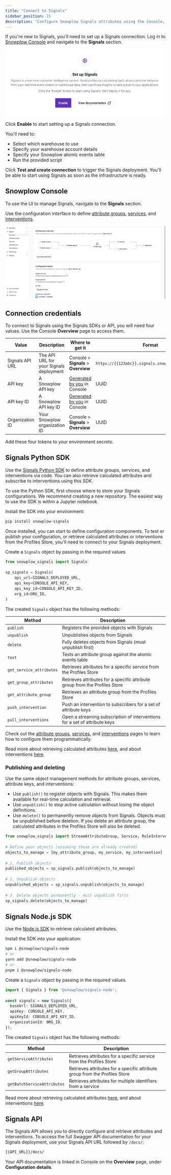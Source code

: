 ```yaml
---
title: "Connect to Signals"
sidebar_position: 15
description: "Configure Snowplow Signals attributes using the Console, Python SDK, or API to start calculating behavioral insights."
---
```


If you're new to Signals, you'll need to set up a Signals connection. Log in to [Snowplow Console](https://console.snowplowanalytics.com) and navigate to the **Signals** section.

![Snowplow Console Signals section showing Enable button to set up connection](../images/console-no-connection.png)

Click **Enable** to start setting up a Signals connection.

You'll need to:
* Select which warehouse to use
* Specify your warehouse account details
* Specify your Snowplow atomic events table
* Run the provided script

Click **Test and create connection** to trigger the Signals deployment. You'll be able to start using Signals as soon as the infrastructure is ready.

## Snowplow Console

To use the UI to manage Signals, navigate to the **Signals** section.

Use the configuration interface to define [attribute groups](/docs/signals/define-attributes/attribute-groups/index.md), [services](/docs/signals/define-attributes/services/index.md), and [interventions](/docs/signals/define-interventions/index.md).

![Console Signals landing page with navigation for attribute groups, services, and interventions](../images/console-landing.png)

## Connection credentials

To connect to Signals using the Signals SDKs or API, you will need four values. Use the Console **Overview** page to access them.

| Value           | Description                             | Where to get it                                                  | Format                                             |
| --------------- | --------------------------------------- | ---------------------------------------------------------------- | -------------------------------------------------- |
| Signals API URL | The API URL for your Signals deployment | Console > **Signals** > **Overview**                             | `https://{{123abc}}.signals.snowplowanalytics.com` |
| API key         | A Snowplow API key                      | [Generated by you](/docs/account-management/index.md) in Console | UUID                                               |
| API key ID      | A Snowplow API key ID                   | [Generated by you](/docs/account-management/index.md) in Console | UUID                                               |
| Organization ID | Your Snowplow organization ID           | Console > **Signals** > **Overview**                             | UUID                                               |

Add these four tokens to your environment secrets.

## Signals Python SDK

Use the [Signals Python SDK](https://pypi.org/project/snowplow-signals/) to define attribute groups, services, and interventions via code. You can also retrieve calculated attributes and subscribe to interventions using this SDK.

To use the Python SDK, first choose where to store your Signals configurations. We recommend creating a new repository. The easiest way to use the SDK is within a Jupyter notebook.

Install the SDK into your environment:

```bash
pip install snowplow-signals
```

Once installed, you can start to define configuration components. To test or publish your configuration, or retrieve calculated attributes or interventions from the Profiles Store, you'll need to connect to your Signals deployment.

Create a `Signals` object by passing in the required values.

```python
from snowplow_signals import Signals

sp_signals = Signals(
    api_url=SIGNALS_DEPLOYED_URL,
    api_key=CONSOLE_API_KEY,
    api_key_id=CONSOLE_API_KEY_ID,
    org_id=ORG_ID,
)
```

The created `Signals` object has the following methods:

| Method                   | Description                                                                 |
| ------------------------ | --------------------------------------------------------------------------- |
| `publish`                | Registers the provided objects with Signals                                 |
| `unpublish`              | Unpublishes objects from Signals                                            |
| `delete`                 | Fully deletes objects from Signals (must unpublish first)                   |
| `test`                   | Tests an attribute group against the atomic events table                    |
| `get_service_attributes` | Retrieves attributes for a specific service from the Profiles Store         |
| `get_group_attributes`   | Retrieves attributes for a specific attribute group from the Profiles Store |
| `get_attribute_group`    | Retrieves an attribute group from the Profiles Store                        |
| `push_intervention`      | Push an intervention to subscribers for a set of attribute keys             |
| `pull_interventions`     | Open a streaming subscription of interventions for a set of attribute keys  |

Check out the [attribute groups](/docs/signals/define-attributes/using-python-sdk/attribute-groups/index.md), [services](/docs/signals/define-attributes/using-python-sdk/services/index.md), and [interventions](/docs/signals/define-attributes/using-python-sdk/index.md) pages to learn how to configure them programmatically.

Read more about retrieving calculated attributes [here](/docs/signals/retrieve-attributes/index.md), and about interventions [here](/docs/signals/receive-interventions/index.md).

### Publishing and deleting

Use the same object management methods for attribute groups, services, attribute keys, and interventions:
* Use `publish()` to register objects with Signals. This makes them available for real-time calculation and retrieval.
* Use `unpublish()` to stop active calculation without losing the object definitions.
* Use `delete()` to permanently remove objects from Signals. Objects must be unpublished before deletion. If you delete an attribute group, the calculated attributes in the Profiles Store will also be deleted.

```python
from snowplow_signals import StreamAttributeGroup, Service, RuleIntervention

# Define your objects (assuming these are already created)
objects_to_manage = [my_attribute_group, my_service, my_intervention]

# 1. Publish objects
published_objects = sp_signals.publish(objects_to_manage)

# 2. Unpublish objects
unpublished_objects = sp_signals.unpublish(objects_to_manage)

# 3. Delete objects permanently - must unpublish first
sp_signals.delete(objects_to_manage)
```

## Signals Node.js SDK

Use the [Node.js SDK](https://www.npmjs.com/package/@snowplow/signals-node) to retrieve calculated attributes.

Install the SDK into your application:

```bash
npm i @snowplow/signals-node
# or
yarn add @snowplow/signals-node
# or
pnpm i @snowplow/signals-node
```

Create a `Signals` object by passing in the required values.

```typescript
import { Signals } from '@snowplow/signals-node';

const signals = new Signals({
  baseUrl: SIGNALS_DEPLOYED_URL,
  apiKey: CONSOLE_API_KEY,
  apiKeyId: CONSOLE_API_KEY_ID,
  organizationId: ORG_ID,
});
```

The created `Signals` object has the following methods:

| Method                      | Description                                                                 |
| --------------------------- | --------------------------------------------------------------------------- |
| `getServiceAttributes`      | Retrieves attributes for a specific service from the Profiles Store         |
| `getGroupAttributes`        | Retrieves attributes for a specific attribute group from the Profiles Store |
| `getBatchServiceAttributes` | Retrieves attributes for multiple identifiers from a service                |

Read more about retrieving calculated attributes [here](/docs/signals/retrieve-attributes/index.md), and about interventions [here](/docs/signals/receive-interventions/index.md).

## Signals API

The Signals API allows you to directly configure and retrieve attributes and interventions. To access the full Swagger API documentation for your Signals deployment, use your Signals API URL followed by `/docs/`:

```bash
{{API_URL}}/docs/
```

Your API documentation is linked in Console on the **Overview** page, under **Configuration details**.
